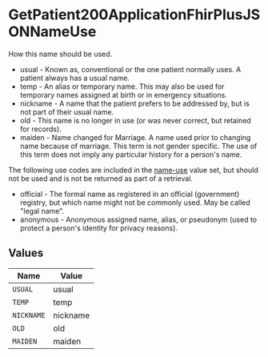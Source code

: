 # GetPatient200ApplicationFhirPlusJSONNameUse

How this name should be used.
* usual - Known as, conventional or the one patient normally uses. A patient always has a usual name.
* temp - An alias or temporary name. This may also be used for temporary names assigned at birth or in emergency situations.
* nickname - A name that the patient prefers to be addressed by, but is not part of their usual name.
* old - This name is no longer in use (or was never correct, but retained for records).
* maiden - Name changed for Marriage. A name used prior to changing name because of marriage. This term is not gender specific. The use of this term does not imply any particular history for a person's name.

The following use codes are included in the [name-use](https://www.hl7.org/fhir/valueset-name-use.html) value set, but should not be used and is not be returned as part of a retrieval.
* official - The formal name as registered in an official (government) registry, but which name might not be commonly used. May be called "legal name".
* anonymous - Anonymous assigned name, alias, or pseudonym (used to protect a person's identity for privacy reasons).



## Values

| Name       | Value      |
| ---------- | ---------- |
| `USUAL`    | usual      |
| `TEMP`     | temp       |
| `NICKNAME` | nickname   |
| `OLD`      | old        |
| `MAIDEN`   | maiden     |